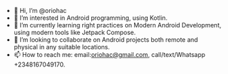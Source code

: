 - 👋 Hi, I’m @oriohac
- 👀 I’m interested in Android programming, using Kotlin.
- 🌱 I’m currently learning right practices on Modern Android Development, using modern tools like Jetpack Compose.
- 💞️ I’m looking to collaborate on Android projects both remote and physical in any suitable locations.
- 📫 How to reach me: email:oriohac@gmail.com, call/text/Whatsapp +2348167049170.

<!---
oriohac/oriohac is a ✨ special ✨ repository because its `README.md` (this file) appears on your GitHub profile.
You can click the Preview link to take a look at your changes.
--->
